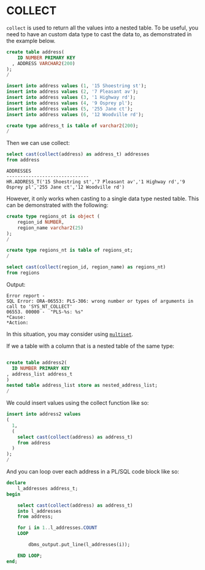 # COLLECT

`collect` is used to return all the values into a nested table. To be useful, you need to have an custom data type to cast the data to, as demonstrated in the example below.

```sql
create table address(
    ID NUMBER PRIMARY KEY
  , ADDRESS VARCHAR2(200)
);
/

insert into address values (1, '15 Shoestring st');
insert into address values (2, '7 Pleasant av');
insert into address values (3, '1 Highway rd');
insert into address values (4, '9 Osprey pl');
insert into address values (5, '255 Jane ct');
insert into address values (6, '12 Woodville rd');

create type address_t is table of varchar2(200);
/
```

Then we can use collect:

```sql
select cast(collect(address) as address_t) addresses
from address
```

```
ADDRESSES
------------------------------
HR.ADDRESS_T('15 Shoestring st','7 Pleasant av','1 Highway rd','9 Osprey pl','255 Jane ct','12 Woodville rd')
```

However, it only works when casting to a single data type nested table. This can be demonstrated with the following:

```sql
create type regions_ot is object (
    region_id NUMBER,
    region_name varchar2(25)
);
/

create type regions_nt is table of regions_ot;
/

select cast(collect(region_id, region_name) as regions_nt)
from regions
```
Output:
```
Error report -
SQL Error: ORA-06553: PLS-306: wrong number or types of arguments in call to 'SYS_NT_COLLECT'
06553. 00000 -  "PLS-%s: %s"
*Cause:
*Action:
```
In this situation, you may consider using [`multiset`](MULTISET.md).

If we a table with a column that is a nested table of the same type:

```sql

create table address2(
  ID NUMBER PRIMARY KEY
, address_list address_t
)
nested table address_list store as nested_address_list;
/
```

We could insert values using the collect function like so:

```sql
insert into address2 values
(
  1,
  (
    select cast(collect(address) as address_t)
    from address
  )
);
/
```

And you can loop over each address in a PL/SQL code block like so:

```sql
declare
    l_addresses address_t;
begin

    select cast(collect(address) as address_t)
    into l_addresses
    from address;

    for i in 1..l_addresses.COUNT
    LOOP

        dbms_output.put_line(l_addresses(i));

    END LOOP;
end;
```
